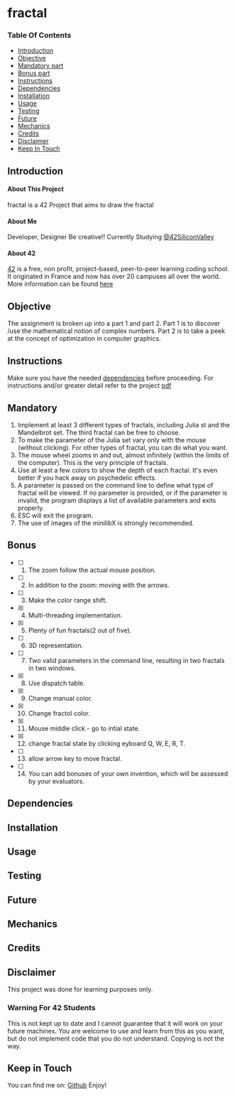 # fractal

### Table Of Contents
* [Introduction](#introduction)
* [Objective](#objective)
* [Mandatory part](#mandatory)
* [Bonus part](#bonus)
* [Instructions](#instructions)
* [Dependencies](#dependencies)
* [Installation](#installation)
* [Usage](#usage)
* [Testing](#testing) 
* [Future](#future)
* [Mechanics](#mechanics)
* [Credits](#credits)
* [Disclaimer](#disclaimer)
* [Keep In Touch](#keep-in-touch)

## Introduction  

#### About This Project
fractal is a 42 Project that aims to draw the fractal

#### About Me
Developer, Designer Be creative!! Currently Studying [@42SiliconValley][42]

#### About 42  
[42][42] is a free, non profit, project-based, peer-to-peer learning coding school. It originated in France and now has over 20 campuses all over the world. More information can be found [here][42] 

## Objective  
The assignment is broken up into a part 1 and part 2. Part 1 is to discover /use the mathematical notion of complex numbers. Part 2 is to take a peek at the concept of optimization in computer graphics.

## Instructions
Make sure you have the needed [dependencies](#dependencies) before proceeding.
For instructions and/or greater detail refer to the project [pdf][pdf]
## Mandatory
1. Implement at least 3 different types of fractals, including Julia st and the Mandelbrot set. The third fractal can be free to choose.
2. To make the parameter of the Julia set vary only with the mouse (without clicking). For other types of fractal, you can do what you want.
3. The mouse wheel zooms in and out, almost infinitely (within the limits of the computer). This is the very principle of fractals.
4. Use at least a few colors to show the depth of each fractal. It's even better if you hack away on psychedelic effects.
5. A parameter is passed on the command line to define what type of fractal will be viewed. If no parameter is provided, or if the parameter is invalid, the program displays a list of available parameters and exits properly.
6. ESC will exit the program.
7. The use of images of the minilibX is strongly recommended.
## Bonus
- [ ] 1. The zoom follow the actual mouse position.
- [ ] 2. In addition to the zoom: moving with the arrows.
- [ ] 3. Make the color range shift.
- [x] 4. Multi-threading implementation.
- [x] 5. Plenty of fun fractals(2 out of five).
- [ ] 6. 3D representation.
- [ ] 7. Two valid parameters in the command line, resulting in two fractals in two windows.
- [x] 8. Use dispatch table.
- [x] 9. Change manual color.
- [x] 10. Change fractol color.
- [x] 11. Mouse middle click - go to intial state.
- [x] 12. change fractal state by clicking eyboard Q, W, E, R, T.
- [ ] 13. allow arrow key to move fractal.
- [ ] 14. You can add bonuses of your own invention, which will be assessed by your evaluators.

## Dependencies  


## Installation


## Usage  


## Testing  


## Future

## Mechanics  

## Credits  


## Disclaimer

This project was done for learning purposes only.

### Warning For 42 Students

This is not kept up to date and I cannot guarantee that it will work on your future machines. You are welcome to use and learn from this as you want, but do not implement code that you do not understand. Copying is not the way. 

## Keep in Touch

You can find me on:
[Github][kosehy]
Enjoy!

[42]: http://42.us.org "42 USA"
[pdf]: https://github.com/kosehy/numpy_rush/blob/master/numpy.en.pdf

[kosehy]: https://github.com/kosehy

